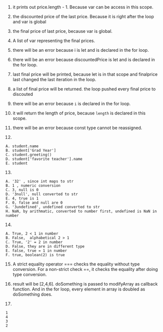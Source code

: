 1. it prints out price.length - 1. Because var can be access in this scope.

2. the discounted price of the last price. Because it is right after the loop and var is global

3. the final price of last price, because var is global.

4. A list of var representing the final prices.

5. there will be an error because i is let and is declared in the for loop.

6. there will be an error because discountedPrice is let and is declared in the for loop.

7. last final price will be printed, because let is in that scope and finalprice last changed the last iteration in the loop. 

8. a list of final price will be returned. the loop pushed every final price to discouted

9. there will be an error because `i` is declared in the for loop.

10. it will return the length of price, because `length` is declared in this scope.

11. there will be an error because const type cannot be reassigned.

12. 
```
A. student.name
B. student['Grad Year']
C. student.greeting()
D. student['favorite teacher'].name
E. student
```

13. 

```
A. '32' , since int maps to str
B. 1 , numeric conversion
C. 3, null is 0
D. '3null', null converted to str
E. 4, true is 1
F. 0, false and null are 0
G. '3undefined', undefined converted to str
H. NaN, by arithmatic, converted to number first, undefined is NaN in number

```

14. 
```
A. True, 2 < 1 in number
B. False,  alphabetical 2 > 1
C. True, '2' = 2 in number
D. False, they are in different type
E. false, true = 1 in number
F. true, boolean(2) is true
```

15. A strict equality operator === checks the equality without type conversion. For a non-strict check ==, it checks the equality after doing type conversion.

17. result will be [2,4,6]. doSomething is passed to modifyArray as callback function. And in the for loop, every element in array is doubled as doSomething does.

19. 
```
1
4
3
2
```


